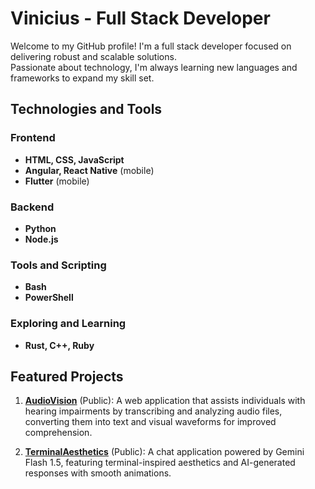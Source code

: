 # Vinicius - Full Stack Developer

Welcome to my GitHub profile! I'm a full stack developer focused on delivering robust and scalable solutions.<br>
Passionate about technology, I'm always learning new languages and frameworks to expand my skill set.

## Technologies and Tools

### Frontend
- **HTML, CSS, JavaScript**
- **Angular, React Native** (mobile)
- **Flutter** (mobile)

### Backend
- **Python**
- **Node.js**

### Tools and Scripting
- **Bash**
- **PowerShell**

### Exploring and Learning
- **Rust, C++, Ruby**

## Featured Projects

1. **[AudioVision](https://github.com/vxncius-dev/audiovision)** (Public): A web application that assists individuals with hearing impairments by transcribing and analyzing audio files, converting them into text and visual waveforms for improved comprehension.

2. **[TerminalAesthetics](https://github.com/vxncius-dev/terminalaesthetics)** (Public): A chat application powered by Gemini Flash 1.5, featuring terminal-inspired aesthetics and AI-generated responses with smooth animations.
